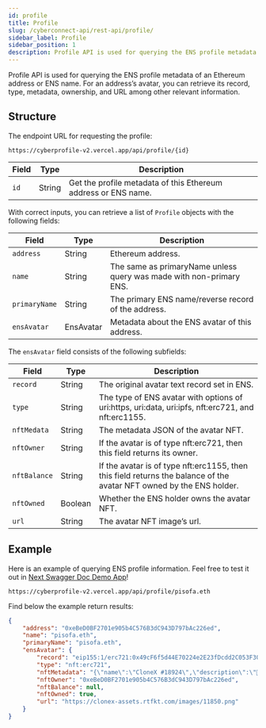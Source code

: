 ```yaml
---
id: profile
title: Profile
slug: /cyberconnect-api/rest-api/profile/
sidebar_label: Profile
sidebar_position: 1
description: Profile API is used for querying the ENS profile metadata of an Ethereum address or ENS name. 
---
```


Profile API is used for querying the ENS profile metadata of an Ethereum address or ENS name. For an address’s avatar, you can retrieve its record, type, metadata, ownership, and URL among other relevant information.

## Structure

The endpoint URL for requesting the profile:

```curl
https://cyberprofile-v2.vercel.app/api/profile/{id}
```

| Field | Type | Description |
| --- | --- | --- |
| `id` | String | Get the profile metadata of this Ethereum address or ENS name. |

With correct inputs, you can retrieve a list of `Profile` objects with the following fields:

| Field | Type | Description |
| --- | --- | --- |
| `address` | String | Ethereum address. |
| `name` | String | The same as primaryName unless query was made with non-primary ENS. |
| `primaryName` | String | The primary ENS name/reverse record of the address. |
| `ensAvatar` | EnsAvatar | Metadata about the ENS avatar of this address. |

The `ensAvatar` field consists of the following subfields:

| Field | Type | Description |
| --- | --- | --- |
| `record` | String | The original avatar text record set in ENS. |
| `type` | String | The type of ENS avatar with options of uri:https, uri:data, uri:ipfs, nft:erc721, and nft:erc1155. |
| `nftMedata` | String | The metadata JSON of the avatar NFT. |
| `nftOwner` | String | If the avatar is of type nft:erc721, then this field returns its owner. |
| `nftBalance` | String | If the avatar is of type nft:erc1155, then this field returns the balance of the avatar NFT owned by the ENS holder. |
| `nftOwned` | Boolean | Whether the ENS holder owns the avatar NFT. |
| `url` | String | The avatar NFT image’s url. |

## Example

Here is an example of querying ENS profile information. Feel free to test it out in [Next Swagger Doc Demo App](https://cyberprofile-v2.vercel.app/)!

```curl
https://cyberprofile-v2.vercel.app/api/profile/pisofa.eth
```

Find below the example return results:

```json
{
    "address": "0xeBeD0BF2701e905b4C576B3dC943D797bAc226ed",
    "name": "pisofa.eth",
    "primaryName": "pisofa.eth",
    "ensAvatar": {
        "record": "eip155:1/erc721:0x49cF6f5d44E70224e2E23fDcdd2C053F30aDA28B/11850",
        "type": "nft:erc721",
        "nftMetadata": "{\"name\":\"CloneX #18924\",\"description\":\"🧬 CLONE X 🧬\\n\\n20,000 next-gen Avatars, by RTFKT and Takashi Murakami 🌸\\n\\nIf you own a clone without any Murakami trait please read the terms regarding RTFKT - Owned Content here: https://rtfkt.com/legal-2A\\n\\nYou are also entitled to a commercial license, please read the terms to that here: https://rtfkt.com/legal-2C\",\"attributes\":[{\"trait_type\":\"DNA\",\"value\":\"Human\"},{\"trait_type\":\"Eye Color\",\"value\":\"BLU\"},{\"trait_type\":\"Hair\",\"value\":\"BLU Curtains\"},{\"trait_type\":\"Clothing\",\"value\":\"BLCK VARSITY JCKT\"},{\"trait_type\":\"Mouth\",\"value\":\"ROBO\"}],\"image\":\"https://clonex-assets.rtfkt.com/images/11850.png\"}",
        "nftOwner": "0xeBeD0BF2701e905b4C576B3dC943D797bAc226ed",
        "nftBalance": null,
        "nftOwned": true,
        "url": "https://clonex-assets.rtfkt.com/images/11850.png"
    }
}
```
